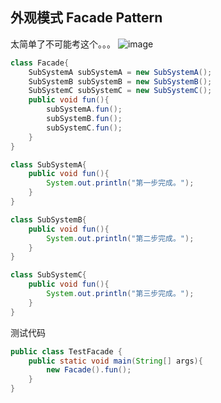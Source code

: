 ## 外观模式 Facade Pattern
太简单了不可能考这个。。。
![image](https://user-images.githubusercontent.com/41529680/147871560-5fc65db5-6000-493e-b162-ec1034f9d06c.png)

```java
class Facade{
    SubSystemA subSystemA = new SubSystemA();
    SubSystemB subSystemB = new SubSystemB();
    SubSystemC subSystemC = new SubSystemC();
    public void fun(){
        subSystemA.fun();
        subSystemB.fun();
        subSystemC.fun();
    }
}

class SubSystemA{
    public void fun(){
        System.out.println("第一步完成。");
    }
}

class SubSystemB{
    public void fun(){
        System.out.println("第二步完成。");
    }
}

class SubSystemC{
    public void fun(){
        System.out.println("第三步完成。");
    }
}
```
测试代码  
```java
public class TestFacade {
    public static void main(String[] args){
        new Facade().fun();
    }
}
```
